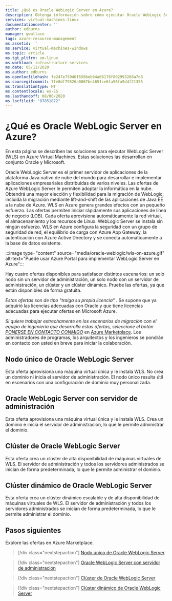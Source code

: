 ```yaml
---
title: ¿Qué es Oracle WebLogic Server en Azure?
description: Obtenga información sobre cómo ejecutar Oracle WebLogic Server en Microsoft Azure.
services: virtual-machines-linux
documentationcenter: ''
author: edburns
manager: gwallace
tags: azure-resource-management
ms.assetid: ''
ms.service: virtual-machines-windows
ms.topic: article
ms.tgt_pltfrm: vm-linux
ms.workload: infrastructure-services
ms.date: 05/11/2020
ms.author: edburns
ms.openlocfilehash: fe247e75040f658beb94a66176f802993268a7d8
ms.sourcegitcommit: 7fe8df79526a0067be4651ce6fa96fa9d4f21355
ms.translationtype: HT
ms.contentlocale: es-ES
ms.lasthandoff: 08/06/2020
ms.locfileid: "87851872"
---
```

# <a name="what-is-oracle-weblogic-server-on-azure"></a>¿Qué es Oracle WebLogic Server en Azure?

En esta página se describen las soluciones para ejecutar WebLogic Server (WLS) en Azure Virtual Machines.  Estas soluciones las desarrollan en conjunto Oracle y Microsoft.

Oracle WebLogic Server es el primer servidor de aplicaciones de la plataforma Java nativo de nube del mundo para desarrollar e implementar aplicaciones empresariales distribuidas de varios niveles. Las ofertas de Azure WebLogic Server le permiten adoptar la informática en la nube.  Obtendrá una mayor elección y flexibilidad para la migración de WebLogic, incluida la migración mediante lift-and-shift de las aplicaciones de Java EE a la nube de Azure.   WLS en Azure genera grandes efectos con un pequeño esfuerzo. Las ofertas permiten iniciar rápidamente sus aplicaciones de línea de negocio (LOB).  Cada oferta aprovisiona automáticamente la red virtual, el almacenamiento y los recursos de Linux.  WebLogic Server se instala sin ningún esfuerzo.  WLS en Azure configura la seguridad con un grupo de seguridad de red, el equilibrio de carga con Azure App Gateway, la autenticación con Azure Active Directory y se conecta automáticamente a la base de datos existente.

:::image type="content" source="media/oracle-weblogic/wls-on-azure.gif" alt-text="Puede usar Azure Portal para implementar WebLogic Server en Azure":::

Hay cuatro ofertas disponibles para satisfacer distintos escenarios: un solo nodo sin un servidor de administración, un solo nodo con un servidor de administración, un clúster y un clúster dinámico.  Pruebe las ofertas, ya que están disponibles de forma gratuita.

_Estas ofertas son de tipo "traiga su propia licencia"_ . Se supone que ya adquirió las licencias adecuadas con Oracle y que tiene licencias adecuadas para ejecutar ofertas en Microsoft Azure.

_Si quiere trabajar estrechamente en los escenarios de migración con el equipo de ingeniería que desarrolla estas ofertas, seleccione el botón [PONERSE EN CONTACTO CONMIGO](https://azuremarketplace.microsoft.com/en-us/marketplace/apps/oracle.oraclelinux-wls-cluster?tab=Overview)_ en [Azure Marketplace](https://azuremarketplace.microsoft.com/en-us/marketplace/apps/oracle.oraclelinux-wls-cluster?tab=Overview). Los administradores de programas, los arquitectos y los ingenieros se pondrán en contacto con usted en breve para iniciar la colaboración.

## <a name="oracle-weblogic-server-single-node"></a>Nodo único de Oracle WebLogic Server

Esta oferta aprovisiona una máquina virtual única y le instala WLS. No crea un dominio ni inicia el servidor de administración. El nodo único resulta útil en escenarios con una configuración de dominio muy personalizada.

## <a name="oracle-weblogic-server-with-admin-server"></a>Oracle WebLogic Server con servidor de administración

Esta oferta aprovisiona una máquina virtual única y le instala WLS. Crea un dominio e inicia el servidor de administración, lo que le permite administrar el dominio.

## <a name="oracle-weblogic-server-cluster"></a>Clúster de Oracle WebLogic Server

Esta oferta crea un clúster de alta disponibilidad de máquinas virtuales de WLS. El servidor de administración y todos los servidores administrados se inician de forma predeterminada, lo que le permite administrar el dominio.

## <a name="oracle-weblogic-server-dynamic-cluster"></a>Clúster dinámico de Oracle WebLogic Server

Esta oferta crea un clúster dinámico escalable y de alta disponibilidad de máquinas virtuales de WLS. El servidor de administración y todos los servidores administrados se inician de forma predeterminada, lo que le permite administrar el dominio.

## <a name="next-steps"></a>Pasos siguientes

Explore las ofertas en Azure Marketplace.

> [!div class="nextstepaction"]
> [Nodo único de Oracle WebLogic Server](https://portal.azure.com/#create/oracle.20191001-arm-oraclelinux-wls20191001-arm-oraclelinux-wls)

> [!div class="nextstepaction"]
> [Oracle WebLogic Server con servidor de administración](https://portal.azure.com/#create/oracle.20191009-arm-oraclelinux-wls-admin20191009-arm-oraclelinux-wls-admin)

> [!div class="nextstepaction"]
> [Clúster de Oracle WebLogic Server](https://portal.azure.com/#create/oracle.20191007-arm-oraclelinux-wls-cluster20191007-arm-oraclelinux-wls-cluster)

> [!div class="nextstepaction"]
> [Clúster dinámico de Oracle WebLogic Server](https://portal.azure.com/#create/oracle.20191021-arm-oraclelinux-wls-dynamic-cluster20191021-arm-oraclelinux-wls-dynamic-cluster)
